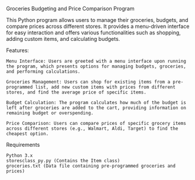 Groceries Budgeting and Price Comparison Program

This Python program allows users to manage their groceries, budgets, and compare prices across different stores. It provides a menu-driven interface for easy interaction and offers various functionalities such as shopping, adding custom items, and calculating budgets.

Features:

    Menu Interface: Users are greeted with a menu interface upon running the program, which presents options for managing budgets, groceries, and performing calculations.

    Groceries Management: Users can shop for existing items from a pre-programmed list, add new custom items with prices from different stores, and find the average price of specific items.

    Budget Calculation: The program calculates how much of the budget is left after groceries are added to the cart, providing information on remaining budget or overspending.

    Price Comparison: Users can compare prices of specific grocery items across different stores (e.g., Walmart, Aldi, Target) to find the cheapest option.


Requirements

    Python 3.x
    storesclass_py.py (Contains the Item class)
    groceries.txt (Data file containing pre-programmed groceries and prices)
